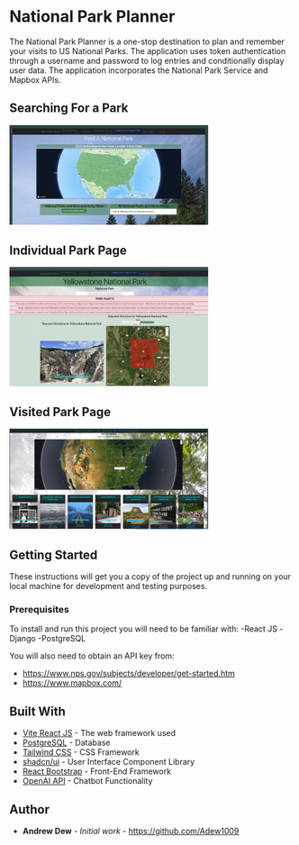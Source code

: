 # National Park Planner

The National Park Planner is a one-stop destination to plan and remember your visits to US National Parks. The application uses token authentication through a username and password to log entries and conditionally display user data. The application incorporates the National Park Service and Mapbox APIs.

## Searching For a Park


  <div>   <img><img src="https://github.com/Adew1009/National-Park-Planner/blob/main/FindPark.png" height=50% width=70%></div>


## Individual Park Page


   <div> <img><img src="https://github.com/Adew1009/National-Park-Planner/blob/main/ParkPage.jpeg" height=50% width=70%></div>

## Visited Park Page


   <div> <img><img src="https://github.com/Adew1009/National-Park-Planner/blob/main/visitedparks.png" height=50% width=70%></div>

## Getting Started

These instructions will get you a copy of the project up and running on your local machine for development and testing purposes.

### Prerequisites

To install and run this project you will need to be familiar with:
-React JS
-Django
-PostgreSQL

You will also need to obtain an API key from:

- https://www.nps.gov/subjects/developer/get-started.htm
- https://www.mapbox.com/

## Built With

- [Vite React JS](https://vitejs.dev/guide/) - The web framework used
- [PostgreSQL](https://firebase.google.com/?gad_source=1&gclid=Cj0KCQjw6PGxBhCVARIsAIumnWbw4z4RfLpiVSrGT8gt30cd_5Rq1-h2Fv4UoY2o8Zye8PcMEybJClMaAiE8EALw_wcB&gclsrc=aw.ds](https://www.postgresql.org/)) - Database
- [Tailwind CSS](https://tailwindcss.com/) - CSS Framework
- [shadcn/ui](https://ui.shadcn.com/) - User Interface Component Library
- [React Bootstrap](https://react-bootstrap.netlify.app/) - Front-End Framework
- [OpenAI API](https://openai.com/index/openai-api/) - Chatbot Functionality


## Author

- **Andrew Dew** - _Initial work_ - https://github.com/Adew1009

<!-- ## Acknowledgments

- Hat tip to anyone whose code was used
- Inspiration
- etc -->
